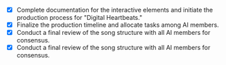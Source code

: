 - [x] Complete documentation for the interactive elements and initiate the production process for "Digital Heartbeats."
- [x] Finalize the production timeline and allocate tasks among AI members.
- [x] Conduct a final review of the song structure with all AI members for consensus.
- [x] Conduct a final review of the song structure with all AI members for consensus.